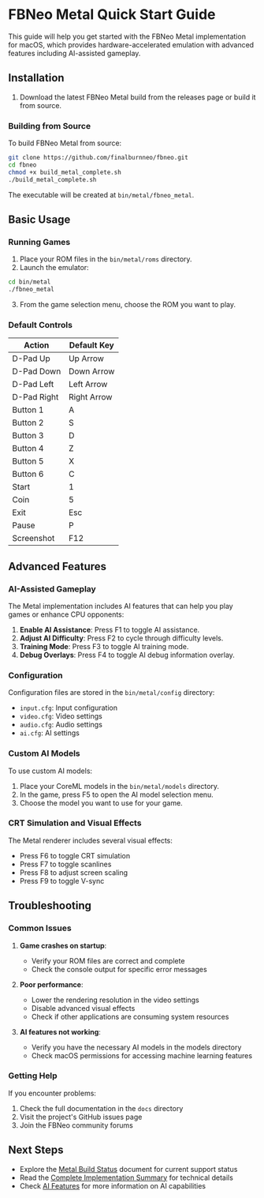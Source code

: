 # FBNeo Metal Quick Start Guide

This guide will help you get started with the FBNeo Metal implementation for macOS, which provides hardware-accelerated emulation with advanced features including AI-assisted gameplay.

## Installation

1. Download the latest FBNeo Metal build from the releases page or build it from source.

### Building from Source

To build FBNeo Metal from source:

```bash
git clone https://github.com/finalburnneo/fbneo.git
cd fbneo
chmod +x build_metal_complete.sh
./build_metal_complete.sh
```

The executable will be created at `bin/metal/fbneo_metal`.

## Basic Usage

### Running Games

1. Place your ROM files in the `bin/metal/roms` directory.
2. Launch the emulator:

```bash
cd bin/metal
./fbneo_metal
```

3. From the game selection menu, choose the ROM you want to play.

### Default Controls

| Action | Default Key |
|--------|-------------|
| D-Pad Up | Up Arrow |
| D-Pad Down | Down Arrow |
| D-Pad Left | Left Arrow |
| D-Pad Right | Right Arrow |
| Button 1 | A |
| Button 2 | S |
| Button 3 | D |
| Button 4 | Z |
| Button 5 | X |
| Button 6 | C |
| Start | 1 |
| Coin | 5 |
| Exit | Esc |
| Pause | P |
| Screenshot | F12 |

## Advanced Features

### AI-Assisted Gameplay

The Metal implementation includes AI features that can help you play games or enhance CPU opponents:

1. **Enable AI Assistance**: Press F1 to toggle AI assistance.
2. **Adjust AI Difficulty**: Press F2 to cycle through difficulty levels.
3. **Training Mode**: Press F3 to toggle AI training mode.
4. **Debug Overlays**: Press F4 to toggle AI debug information overlay.

### Configuration

Configuration files are stored in the `bin/metal/config` directory:

- `input.cfg`: Input configuration
- `video.cfg`: Video settings
- `audio.cfg`: Audio settings
- `ai.cfg`: AI settings

### Custom AI Models

To use custom AI models:

1. Place your CoreML models in the `bin/metal/models` directory.
2. In the game, press F5 to open the AI model selection menu.
3. Choose the model you want to use for your game.

### CRT Simulation and Visual Effects

The Metal renderer includes several visual effects:

- Press F6 to toggle CRT simulation
- Press F7 to toggle scanlines
- Press F8 to adjust screen scaling
- Press F9 to toggle V-sync

## Troubleshooting

### Common Issues

1. **Game crashes on startup**:
   - Verify your ROM files are correct and complete
   - Check the console output for specific error messages

2. **Poor performance**:
   - Lower the rendering resolution in the video settings
   - Disable advanced visual effects
   - Check if other applications are consuming system resources

3. **AI features not working**:
   - Verify you have the necessary AI models in the models directory
   - Check macOS permissions for accessing machine learning features

### Getting Help

If you encounter problems:

1. Check the full documentation in the `docs` directory
2. Visit the project's GitHub issues page
3. Join the FBNeo community forums

## Next Steps

- Explore the [Metal Build Status](Metal_Build_Status.md) document for current support status
- Read the [Complete Implementation Summary](Complete_Implementation_Summary.md) for technical details
- Check [AI Features](FBNeo_AI_Features.md) for more information on AI capabilities 